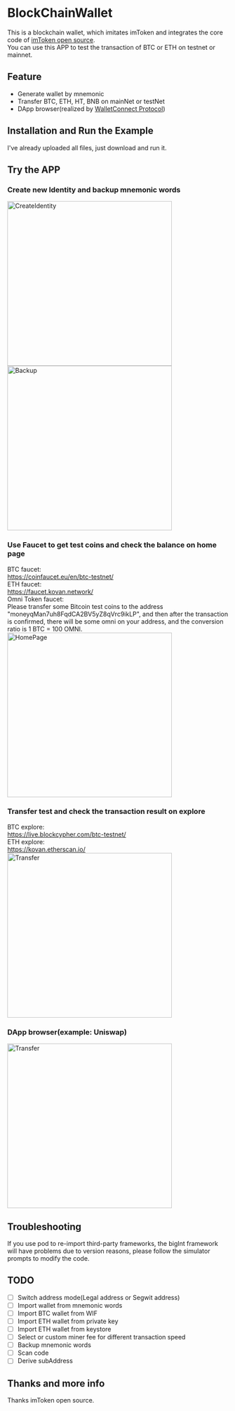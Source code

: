 # BlockChainWallet
This is a blockchain wallet, which imitates imToken and integrates the core code of [imToken open source](https://github.com/consenlabs/token-core-ios).  
You can use this APP to test the transaction of BTC or ETH on testnet or mainnet.  

## Feature
- Generate wallet by mnemonic
- Transfer BTC, ETH, HT, BNB on mainNet or testNet
- DApp browser(realized by [WalletConnect Protocol](https://walletconnect.org/))

## Installation and Run the Example   
I've already uploaded all files, just download and run it.  

## Try the APP
### Create new Identity and backup mnemonic words
<img src="SampleImage/CreateIdentity.PNG" width="375" alt="CreateIdentity"/>            <img src="SampleImage/Backup.PNG" width="375" alt="Backup"/>

### Use Faucet to get test coins and check the balance on home page
BTC faucet:  
https://coinfaucet.eu/en/btc-testnet/  
ETH faucet:  
https://faucet.kovan.network/  
Omni Token faucet:  
Please transfer some Bitcoin test coins to the address "moneyqMan7uh8FqdCA2BV5yZ8qVrc9ikLP", and then after the transaction is confirmed, there will be some omni on your address, and the conversion ratio is 1 BTC = 100 OMNI.  
<img src="SampleImage/HomePage.PNG" width="375" alt="HomePage"/>

### Transfer test and check the transaction result on explore
BTC explore:  
https://live.blockcypher.com/btc-testnet/  
ETH explore:  
https://kovan.etherscan.io/  
<img src="SampleImage/Transfer.PNG" width="375" alt="Transfer"/>

### DApp browser(example: Uniswap)
<img src="SampleImage/DApp.PNG" width="375" alt="Transfer"/>

## Troubleshooting
If you use pod to re-import third-party frameworks, the bigInt framework will have problems due to version reasons, please follow the simulator prompts to modify the code.  

## TODO
- [ ] Switch address mode(Legal address or Segwit address)
- [ ] Import wallet from mnemonic words
- [ ] Import BTC wallet from WIF
- [ ] Import ETH wallet from private key
- [ ] Import ETH wallet from keystore
- [ ] Select or custom miner fee for different transaction speed
- [ ] Backup mnemonic words
- [ ] Scan code
- [ ] Derive subAddress

## Thanks and more info
Thanks imToken open source.

